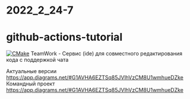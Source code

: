 # 2022_2_24-7
# github-actions-tutorial
[![CMake](https://github.com/cpp-park-vk-education/2022_2_24-7/actions/workflows/cmake.yml/badge.svg)](https://github.com/cpp-park-vk-education/2022_2_24-7/actions/workflows/cmake.yml)
TeamWork - Сервис (ide) для совместного редактирования кода с поддержкой чата

Актуальные версии https://app.diagrams.net/#G1AVHA6EZTSq85JVlhVzCM8U1wmhueDZke
Командный проект https://app.diagrams.net/#G1AVHA6EZTSq85JVlhVzCM8U1wmhueDZke
